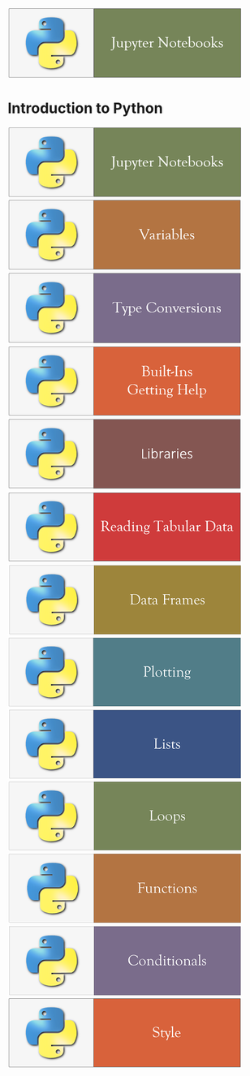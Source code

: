 [![Test](../fig/JupyterNotebooks.PNG)](https://nbviewer.jupyter.org/github/mydatastory/py_intro_class/blob/master/_episodes_jupyter/run_quit.ipynb)

# Introduction to Python
[![Run Quit](../fig/JupyterNotebooks.PNG)](https://nbviewer.jupyter.org/github/mydatastory/py_intro_class/blob/master/_episodes_jupyter/run_quit.ipynb)
[![Variables](../fig/Variables.PNG)](https://nbviewer.jupyter.org/github/mydatastory/py_intro_class/blob/master/_episodes_jupyter/variables.ipynb)
[![Type Conversions](../fig/TypeConversions.PNG)](https://nbviewer.jupyter.org/github/mydatastory/py_intro_class/blob/master/_episodes_jupyter/types_conversions.ipynb)
[![Built Ins](../fig/BuiltIns.PNG)](https://nbviewer.jupyter.org/github/mydatastory/py_intro_class/blob/master/_episodes_jupyter/built_in.ipynb)
[![Libraries](../fig/Libraries.PNG)](https://nbviewer.jupyter.org/github/mydatastory/py_intro_class/blob/master/_episodes_jupyter/libraries.ipynb)
[![Reading Tab Data](../fig/ReadingTabData.PNG)](https://nbviewer.jupyter.org/github/mydatastory/py_intro_class/blob/master/_episodes_jupyter/reading_tabular.ipynb)
[![Data Frames](../fig/DataFrames.PNG)](https://nbviewer.jupyter.org/github/mydatastory/py_intro_class/blob/master/_episodes_jupyter/data_frames.ipynb)
[![Plotting](../fig/Plotting.PNG)](https://nbviewer.jupyter.org/github/mydatastory/py_intro_class/blob/master/_episodes_jupyter/plotting.ipynb)
[![Lists](../fig/Lists.PNG)](https://nbviewer.jupyter.org/github/mydatastory/py_intro_class/blob/master/_episodes_jupyter/lists.ipynb)
[![Loops](../fig/Loops.PNG)](https://github.com/mydatastory/py_intro_class/blob/master/_episodes_jupyter/loops_main.md)
[![Functions](../fig/Functions.PNG)](https://nbviewer.jupyter.org/github/mydatastory/py_intro_class/blob/master/_episodes_jupyter/writing_functions.ipynb)
[![Conditionals](../fig/Conditionals.PNG)](https://nbviewer.jupyter.org/github/mydatastory/py_intro_class/blob/master/_episodes_jupyter/conditionals.ipynb)
[![Style](../fig/Style.PNG)](https://nbviewer.jupyter.org/github/mydatastory/py_intro_class/blob/master/_episodes_jupyter/style.ipynb)
